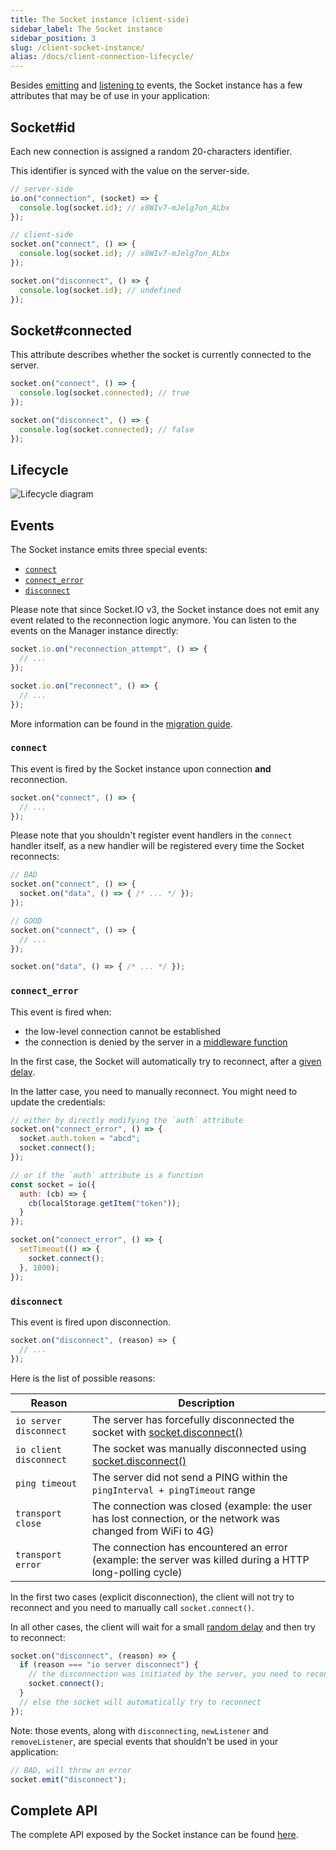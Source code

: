 ```yaml
---
title: The Socket instance (client-side)
sidebar_label: The Socket instance
sidebar_position: 3
slug: /client-socket-instance/
alias: /docs/client-connection-lifecycle/
---
```


Besides [emitting](/docs/v3/emitting-events/#Basic-emit) and [listening to](/docs/v3/listening-to-events/) events, the Socket instance has a few attributes that may be of use in your application:

## Socket#id

Each new connection is assigned a random 20-characters identifier.

This identifier is synced with the value on the server-side.

```js
// server-side
io.on("connection", (socket) => {
  console.log(socket.id); // x8WIv7-mJelg7on_ALbx
});

// client-side
socket.on("connect", () => {
  console.log(socket.id); // x8WIv7-mJelg7on_ALbx
});

socket.on("disconnect", () => {
  console.log(socket.id); // undefined
});
```

## Socket#connected

This attribute describes whether the socket is currently connected to the server.

```js
socket.on("connect", () => {
  console.log(socket.connected); // true
});

socket.on("disconnect", () => {
  console.log(socket.connected); // false
});
```

## Lifecycle

<img src="/images/client_socket_events.png" alt="Lifecycle diagram" />

## Events

The Socket instance emits three special events:

- [`connect`](#connect)
- [`connect_error`](#connect-error)
- [`disconnect`](#disconnect)

Please note that since Socket.IO v3, the Socket instance does not emit any event related to the reconnection logic anymore. You can listen to the events on the Manager instance directly:

```js
socket.io.on("reconnection_attempt", () => {
  // ...
});

socket.io.on("reconnect", () => {
  // ...
});
```

More information can be found in the [migration guide](/docs/v3/migrating-from-2-x-to-3-0/#The-Socket-instance-will-no-longer-forward-the-events-emitted-by-its-Manager).

### `connect`

This event is fired by the Socket instance upon connection **and** reconnection.

```js
socket.on("connect", () => {
  // ...
});
```

Please note that you shouldn't register event handlers in the `connect` handler itself, as a new handler will be registered every time the Socket reconnects:

```js
// BAD
socket.on("connect", () => {
  socket.on("data", () => { /* ... */ });
});

// GOOD
socket.on("connect", () => {
  // ...
});

socket.on("data", () => { /* ... */ });
```

### `connect_error`

This event is fired when:

- the low-level connection cannot be established
- the connection is denied by the server in a [middleware function](/docs/v3/middlewares/)

In the first case, the Socket will automatically try to reconnect, after a [given delay](/docs/v3/client-initialization/#reconnectionDelay).

In the latter case, you need to manually reconnect. You might need to update the credentials:

```js
// either by directly modifying the `auth` attribute
socket.on("connect_error", () => {
  socket.auth.token = "abcd";
  socket.connect();
});

// or if the `auth` attribute is a function
const socket = io({
  auth: (cb) => {
    cb(localStorage.getItem("token"));
  }
});

socket.on("connect_error", () => {
  setTimeout(() => {
    socket.connect();
  }, 1000);
});
```

### `disconnect`

This event is fired upon disconnection.

```js
socket.on("disconnect", (reason) => {
  // ...
});
```

Here is the list of possible reasons:

Reason | Description
------ | -----------
`io server disconnect` | The server has forcefully disconnected the socket with [socket.disconnect()](/docs/v3/server-api/#socket-disconnect-close)
`io client disconnect` | The socket was manually disconnected using [socket.disconnect()](/docs/v3/client-api/#socket-disconnect)
`ping timeout` | The server did not send a PING within the `pingInterval + pingTimeout` range
`transport close` | The connection was closed (example: the user has lost connection, or the network was changed from WiFi to 4G)
`transport error` | The connection has encountered an error (example: the server was killed during a HTTP long-polling cycle)

In the first two cases (explicit disconnection), the client will not try to reconnect and you need to manually call `socket.connect()`.

In all other cases, the client will wait for a small [random delay](/docs/v3/client-initialization/#reconnectionDelay) and then try to reconnect:

```js
socket.on("disconnect", (reason) => {
  if (reason === "io server disconnect") {
    // the disconnection was initiated by the server, you need to reconnect manually
    socket.connect();
  }
  // else the socket will automatically try to reconnect
});
```

Note: those events, along with `disconnecting`, `newListener` and `removeListener`, are special events that shouldn't be used in your application:

```js
// BAD, will throw an error
socket.emit("disconnect");
```

## Complete API

The complete API exposed by the Socket instance can be found [here](/docs/v3/client-api/#Socket).

